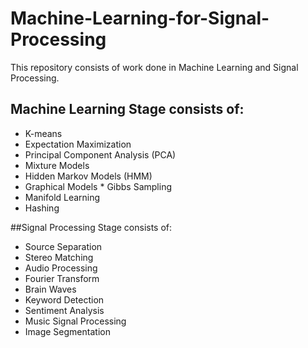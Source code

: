# Machine-Learning-for-Signal-Processing
This repository consists of work done in Machine Learning and Signal Processing.  

## Machine Learning Stage consists of: 
* K-means 
* Expectation Maximization 
* Principal Component Analysis (PCA) 
* Mixture Models 
* Hidden Markov Models (HMM) 
* Graphical Models * Gibbs Sampling 
* Manifold Learning 
* Hashing   

##Signal Processing Stage consists of: 
* Source Separation 
* Stereo Matching 
* Audio Processing 
* Fourier Transform 
* Brain Waves 
* Keyword Detection 
* Sentiment Analysis 
* Music Signal Processing 
* Image Segmentation
